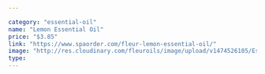 ```yaml
---

category: "essential-oil"
name: "Lemon Essential Oil"
price: "$3.85"
link: "https://www.spaorder.com/fleur-lemon-essential-oil/"
image: "http://res.cloudinary.com/fleuroils/image/upload/v1474526105/Essential%20Oil/lemon.jpg"
type: 
---
```

